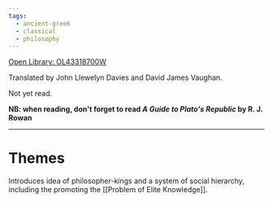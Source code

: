 ```yaml
---
tags:
  - ancient-greek
  - classical
  - philosophy
---
```

[Open Library: OL43318700W](https://openlibrary.org/works/OL43318700W/The_Republic_Of_Plato)

Translated by John Llewelyn Davies and David James Vaughan.

Not yet read.

**NB: when reading, don't forget to read *A Guide to Plato's Republic* by R. J. Rowan**

---

# Themes

Introduces idea of philosopher-kings and a system of social hierarchy, including the promoting the [[Problem of Elite Knowledge]].